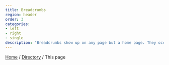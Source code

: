 ```yaml
---
title: Breadcrumbs
region: header
order: 3
categories:
- left
- right
- single
description: "Breadcrumbs show up on any page but a home page. They occupy an entire row, sitting just under the main navigation."
---
```


<div class="row breadcrumbs">
    <p><a href="../index.html">Home</a> / <a href="http://example.com/">Directory</a> / This page</p>
</div>
